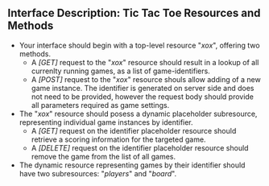 

## Interface Description: Tic Tac Toe Resources and Methods

 * Your interface should begin with a top-level resource "*xox*", offering two methods.
    * A *[GET]* request to the "*xox*" resource should result in a lookup of all currenlty running games, as a list of game-identifiers.
    * A *[POST]* request to the "*xox*" resource shouls allow adding of a new game instance. The identifier is generated on server side and does not need to be provided, however the request body should provide all parameters required as game settings.
 * The "*xox*" resource should posess a dynamic placeholder subresource, representing individual game instances by identifier.
    * A *[GET]* request on the identifier placeholder resource should retrieve a scoring information for the targeted game.
    * A *[DELETE]* request on the identifier placeholder resource should remove the game from the list of all games.
 * The dynamic resource representing games by their identifier should have two subresources: "*players*" and "*board*".

